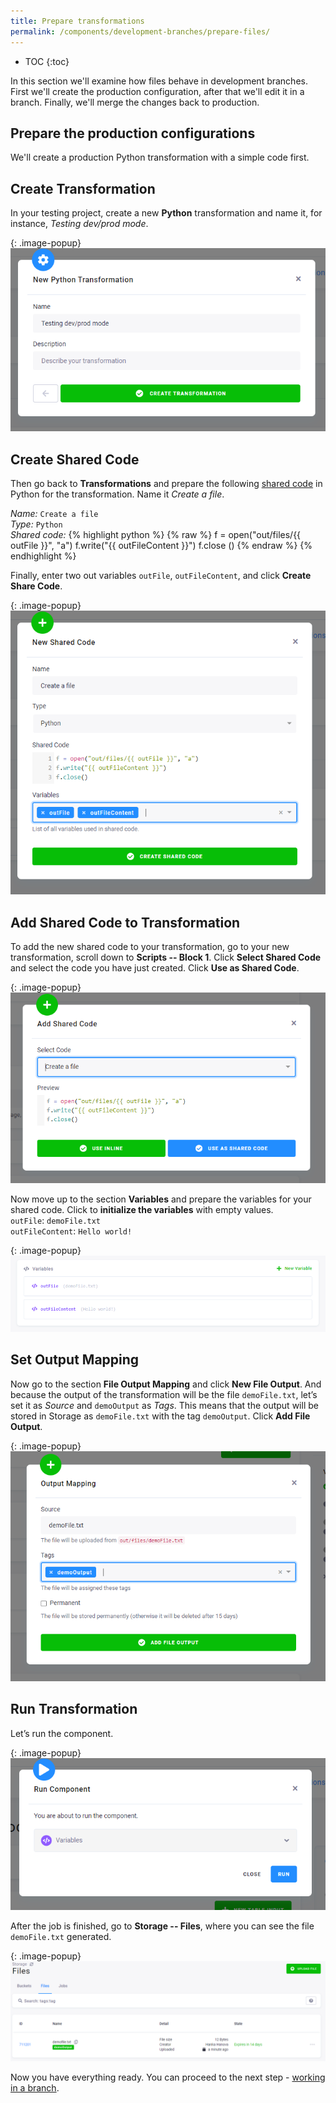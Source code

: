 ```yaml
---
title: Prepare transformations
permalink: /components/development-branches/prepare-files/
---
```


* TOC
{:toc}

In this section we'll examine how files behave in development branches. First we'll create the production configuration, after that we'll edit it in a branch. Finally, we'll merge the changes back to production.  

## Prepare the production configurations

We'll create a production Python transformation with a simple code first. 

##  Create Transformation
In your testing project, create a new **Python** transformation and name it, for instance, *Testing dev/prod mode*.

{: .image-popup}
![Screenshot - Create Transformation](/components/development-branches/01-new-transformation.png)

## Create Shared Code
Then go back to **Transformations** and prepare the following [shared code](/transformations/variables/#shared-code)
in Python for the transformation. Name it *Create a file*.

*Name:* `Create a file`
<br> *Type:* `Python`
<br> *Shared code:*
{% highlight python %}
{% raw %}
f = open("out/files/{{ outFile }}", "a")
f.write("{{ outFileContent }}")
f.close ()
{% endraw %}
{% endhighlight %}

Finally, enter two out variables `outFile`, `outFileContent`, and click **Create Share Code**.

{: .image-popup}
![Screenshot - New Shared Code](/components/development-branches/02-new-shared-code.png)

## Add Shared Code to Transformation
To add the new shared code to your transformation, go to your new transformation, scroll down to
**Scripts -- Block 1**. Click **Select Shared Code** and select the code you have just created.
Click **Use as Shared Code**.

{: .image-popup}
![Screenshot - Add Shared Code](/components/development-branches/03-add-shared-code.png)

Now move up to the section **Variables** and prepare the variables for your shared code.
Click to **initialize the variables** with empty values.
<br> `outFile`: `demoFile.txt`
<br> `outFileContent`: `Hello world!`

{: .image-popup}
![Screenshot - Initialize Variables](/components/development-branches/04-initialize-variables.png)

## Set Output Mapping
Now go to the section **File Output Mapping** and click **New File Output**. And because the output of the
transformation will be the file `demoFile.txt`, let’s set it as *Source* and `demoOutput` as *Tags*. This means
that the output will be stored in Storage as `demoFile.txt` with the tag `demoOutput`. Click **Add File Output**.

{: .image-popup}
![Screenshot - Set Output Mapping](/components/development-branches/05-output-mapping.png)

## Run Transformation
Let’s run the component.

{: .image-popup}
![Screenshot - Run Transformation](/components/development-branches/06-run-component.png)

After the job is finished, go to **Storage -- Files**, where you can see the file `demoFile.txt` generated.

{: .image-popup}
![Screenshot - Generated File ](/components/development-branches/07-generated-file.png)

Now you have everything ready. You can proceed to the next step - [working in a branch](/components/development-branches/files-in-branch/). 
